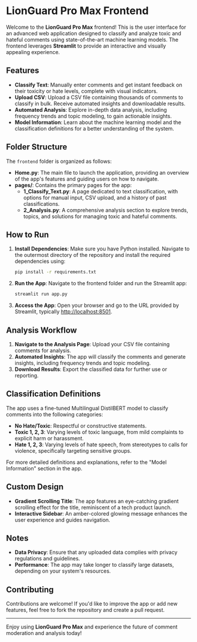 # LionGuard Pro Max Frontend

Welcome to the **LionGuard Pro Max** frontend! This is the user interface for an advanced web application designed to classify and analyze toxic and hateful comments using state-of-the-art machine learning models. The frontend leverages **Streamlit** to provide an interactive and visually appealing experience.

## Features

- **Classify Text**: Manually enter comments and get instant feedback on their toxicity or hate levels, complete with visual indicators.
- **Upload CSV**: Upload a CSV file containing thousands of comments to classify in bulk. Receive automated insights and downloadable results.
- **Automated Analysis**: Explore in-depth data analysis, including frequency trends and topic modeling, to gain actionable insights.
- **Model Information**: Learn about the machine learning model and the classification definitions for a better understanding of the system.

## Folder Structure

The `frontend` folder is organized as follows:

- **Home.py**: The main file to launch the application, providing an overview of the app's features and guiding users on how to navigate.
- **pages/**: Contains the primary pages for the app:
  - **1_Classify_Text.py**: A page dedicated to text classification, with options for manual input, CSV upload, and a history of past classifications.
  - **2_Analysis.py**: A comprehensive analysis section to explore trends, topics, and solutions for managing toxic and hateful comments.

## How to Run

1. **Install Dependencies**:
   Make sure you have Python installed. Navigate to the outermost directory of the repository and install the required dependencies using:

   ```bash
   pip install -r requirements.txt
   ```

2. **Run the App**:
   Navigate to the frontend folder and run the Streamlit app:

   ```bash
   streamlit run app.py
   ```

3. **Access the App**:
   Open your browser and go to the URL provided by Streamlit, typically <http://localhost:8501>.

## Analysis Workflow

1. **Navigate to the Analysis Page**:
   Upload your CSV file containing comments for analysis.
2. **Automated Insights**:
   The app will classify the comments and generate insights, including frequency trends and topic modeling.
3. **Download Results**:
   Export the classified data for further use or reporting.

## Classification Definitions

The app uses a fine-tuned Multilingual DistilBERT model to classify comments into the following categories:

- **No Hate/Toxic**: Respectful or constructive statements.
- **Toxic 1, 2, 3**: Varying levels of toxic language, from mild complaints to explicit harm or harassment.
- **Hate 1, 2, 3**: Varying levels of hate speech, from stereotypes to calls for violence, specifically targeting sensitive groups.

For more detailed definitions and explanations, refer to the "Model Information" section in the app.

## Custom Design

- **Gradient Scrolling Title**: The app features an eye-catching gradient scrolling effect for the title, reminiscent of a tech product launch.
- **Interactive Sidebar**: An amber-colored glowing message enhances the user experience and guides navigation.

## Notes

- **Data Privacy**: Ensure that any uploaded data complies with privacy regulations and guidelines.
- **Performance**: The app may take longer to classify large datasets, depending on your system's resources.

## Contributing

Contributions are welcome! If you'd like to improve the app or add new features, feel free to fork the repository and create a pull request.

---

Enjoy using **LionGuard Pro Max** and experience the future of comment moderation and analysis today!
